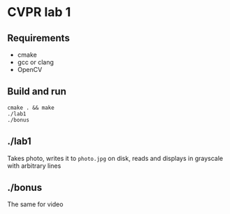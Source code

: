# CVPR lab 1

## Requirements
- cmake
- gcc or clang
- OpenCV

## Build and run

    cmake . && make
    ./lab1
    ./bonus

## ./lab1
Takes photo, writes it to `photo.jpg` on disk, reads and displays in grayscale with arbitrary lines

## ./bonus
The same for video

